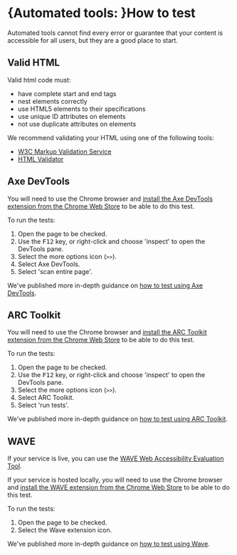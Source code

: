 # {Automated tools: }How to test

Automated tools cannot find every error or guarantee that your content is accessible for all users, but they are a good place to start.

## Valid HTML
Valid html code must:
- have complete start and end tags
- nest elements correctly
- use HTML5 elements to their specifications
- use unique ID attributes on elements
- not use duplicate attributes on elements

We recommend validating your HTML using one of the following tools:
- [W3C Markup Validation Service](/best-practice/validating-html/#w3c-markup-validation-service)
- [HTML Validator](/best-practice/validating-html/#html-validator)

## Axe DevTools
You will need to use the Chrome browser and [install the Axe DevTools extension from the Chrome Web Store](https://chrome.google.com/webstore/detail/axe-devtools-web-accessib/lhdoppojpmngadmnindnejefpokejbdd?utm_source=chrome-ntp-icon) to be able to do this test.

To run the tests:
1. Open the page to be checked.
2. Use the <kbd>F12</kbd> key, or right-click and choose 'inspect' to open the DevTools pane.
3. Select the more options icon (`>>`).
4. Select Axe DevTools.
5. Select 'scan entire page'.

We've published more in-depth guidance on [how to test using Axe DevTools](/best-practice/automated-testing-using-browser-plugins#axe-devtools).

## ARC Toolkit
You will need to use the Chrome browser and [install the ARC Toolkit extension from the Chrome Web Store](https://chrome.google.com/webstore/detail/arc-toolkit/chdkkkccnlfncngelccgbgfmjebmkmce?hl=en) to be able to do this test.

To run the tests:
1. Open the page to be checked.
2. Use the <kbd>F12</kbd> key, or right-click and choose 'inspect' to open the DevTools pane.
3. Select the more options icon (`>>`).
4. Select ARC Toolkit.
5. Select 'run tests'.

We've published more in-depth guidance on [how to test using ARC Toolkit](/best-practice/automated-testing-using-browser-plugins#arc-toolkit).

## WAVE
If your service is live, you can use the [WAVE Web Accessibility Evaluation Tool](https://wave.webaim.org/).

If your service is hosted locally, you will need to use the Chrome browser and [install the WAVE extension from the Chrome Web Store](https://chrome.google.com/webstore/detail/wave-evaluation-tool/jbbplnpkjmmeebjpijfedlgcdilocofh?utm_source=chrome-ntp-icon) to be able to do this test.

To run the tests:
1. Open the page to be checked.
2. Select the Wave extension icon.

We've published more in-depth guidance on [how to test using Wave](/best-practice/automated-testing-using-browser-plugins#wave).

